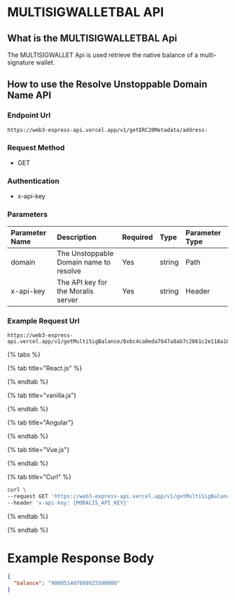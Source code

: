 # MULTISIGWALLETBAL API

## What is the MULTISIGWALLETBAL Api

The MULTISIGWALLET Api is used retrieve the native balance of a multi-signature wallet.

<!-- How to call the enpiont  -->

## How to use the Resolve Unstoppable Domain Name API

### Endpoint Url 

```text
https://web3-express-api.vercel.app/v1/getERC20Metadata/address:
```

### Request Method

* GET

### Authentication

* x-api-key

### Parameters

| Parameter Name | Description | Required | Type | Parameter Type |
| :--- | :--- | :--- | :--- | :--- |
| domain | The Unstoppable Domain name to resolve | Yes | string | Path |
|x-api-key| The API key for the Moralis server | Yes | string | Header |

### Example Request Url

```text
https://web3-express-api.vercel.app/v1/getMultiSigBalance/0xbc4ca0eda7647a8ab7c2061c2e118a18a936f13d
```

{% tabs %}

{% tab title="React.js" %}

{% endtab %}

{% tab title="vanilla.js"}

{% endtab %}

{% tab title="Angular"}

{% endtab %}

{% tab title="Vue.js"}

{% endtab %}

{% tab title="Curl" %}

```bash
curl \
--request GET 'https://web3-express-api.vercel.app/v1/getMultiSigBalance/0xbc4ca0eda7647a8ab7c2061c2e118a18a936f13d' \
--header 'x-api-key: {MORALIS_API_KEY}'
```

{% endtab %}

{% endtab %}

# Example Response Body 

```json 
{
  "balance": "900051407680925500000"
}
```
